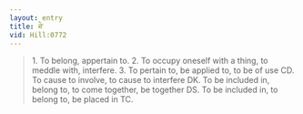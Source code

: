 ```yaml
---
layout: entry
title: ཐེ་
vid: Hill:0772
---
```

> 1\. To belong, appertain to\. 2\. To occupy oneself with a thing, to meddle with, interfere\. 3\. To pertain to, be applied to, to be of use CD\. To cause to involve, to cause to interfere DK\. To be included in, belong to, to come together, be together DS\. To be included in, to belong to, be placed in TC\.


